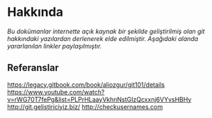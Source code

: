 # Hakkında
*Bu dokümanlar internette açık kaynak bir şekilde geliştirilmiş olan git hakkındaki yazılardan derlenerek elde edilmiştir. Aşağıdaki alanda yararlanılan linkler paylaşılmıştır.*

## Referanslar
https://legacy.gitbook.com/book/aliozgur/git101/details
https://www.youtube.com/watch?v=rWG70T7fePg&list=PLPrHLaayVkhnNstGIzQcxxnj6VYvsHBHy
http://git.gelistiriciyiz.biz/
http://checkusernames.com